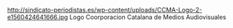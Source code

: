http://sindicato-periodistas.es/wp-content/uploads/CCMA-Logo-2-e1560424641666.jpg
Logo Coorporacion Catalana de Medios Audiovisuales
